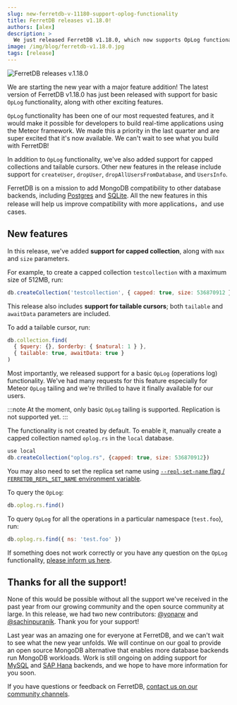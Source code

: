```yaml
---
slug: new-ferretdb-v-11180-support-oplog-functionality
title: FerretDB releases v1.18.0!
authors: [alex]
description: >
  We just released FerretDB v1.18.0, which now supports OpLog functionality, capped collections, tailable cursors, among other new features.
image: /img/blog/ferretdb-v1.18.0.jpg
tags: [release]
---
```


![FerretDB releases v.1.18.0](/img/blog/ferretdb-v1.18.0.jpg)

We are starting the new year with a major feature addition!
The latest version of FerretDB v1.18.0 has just been released with support for basic `OpLog` functionality, along with other exciting features.

`OpLog` functionality has been one of our most requested features, and it would make it possible for developers to build real-time applications using the Meteor framework.
We made this a priority in the last quarter and are super excited that it's now available.
We can't wait to see what you build with FerretDB!

In addition to `OpLog` functionality, we've also added support for capped collections and tailable cursors.
Other new features in the release include support for `createUser`, `dropUser`, `dropAllUsersFromDatabase`, and `UsersInfo`.

FerretDB is on a mission to add MongoDB compatibility to other database backends, including [Postgres](https://www.postgresql.org/) and [SQLite](https://www.sqlite.org/).
All the new features in this release will help us improve compatibility with more applications，and use cases.

## New features

In this release, we've added **support for capped collection**, along with `max` and `size` parameters.

For example, to create a capped collection `testcollection` with a maximum size of 512MB, run:

```js
db.createCollection('testcollection', { capped: true, size: 536870912 })
```

This release also includes **support for tailable cursors**; both `tailable` and `awaitData` parameters are included.

To add a tailable cursor, run:

```js
db.collection.find(
  { $query: {}, $orderby: { $natural: 1 } },
  { tailable: true, awaitData: true }
)
```

Most importantly, we released support for a basic `OpLog` (operations log) functionality.
We've had many requests for this feature especially for Meteor `OpLog` tailing and we're thrilled to have it finally available for our users.

:::note
At the moment, only basic `OpLog` tailing is supported.
Replication is not supported yet.
:::

The functionality is not created by default.
To enable it, manually create a capped collection named `oplog.rs` in the `local` database.

```js
use local
db.createCollection("oplog.rs", {capped: true, size: 536870912})
```

You may also need to set the replica set name using [`--repl-set-name` flag / `FERRETDB_REPL_SET_NAME` environment variable](https://docs.ferretdb.io/configuration/flags/#general).

To query the `OpLog`:

```js
db.oplog.rs.find()
```

To query `OpLog` for all the operations in a particular namespace (`test.foo`), run:

```js
db.oplog.rs.find({ ns: 'test.foo' })
```

If something does not work correctly or you have any question on the `OpLog` functionality, [please inform us here](https://github.com/FerretDB/FerretDB/issues/new?assignees=ferretdb-bot&labels=code%2Fbug%2Cnot+ready&projects=&template=bug.yml).

## Thanks for all the support!

None of this would be possible without all the support we've received in the past year from our growing community and the open source community at large.
In this release, we had two new contributors: [@yonarw](https://github.com/yonarw) and [@sachinpuranik](https://github.com/yonarw).
Thank you for your support!

Last year was an amazing one for everyone at FerretDB, and we can't wait to see what the new year unfolds.
We will continue on our goal to provide an open source MongoDB alternative that enables more database backends run MongoDB workloads.
Work is still ongoing on adding support for [MySQL](https://www.mysql.com/) and [SAP Hana](https://www.sap.com/products/technology-platform/hana.html) backends, and we hope to have more information for you soon.

If you have questions or feedback on FerretDB, [contact us on our community channels](https://docs.ferretdb.io/#community).
